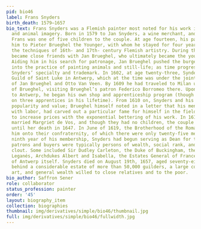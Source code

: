 ```yaml
---
pid: bio46
label: Frans Snyders
birth_death: 1579–1657
bio_text: Frans Snyders was a Flemish painter most noted for his work in still life
  and animal imagery. Born in 1579 to Jan Snyders, a wine merchant, and his wife Maria,
  Frans was one of five children to the couple. At age fourteen, his parents apprenticed
  him to Pieter Brueghel the Younger, with whom he stayed for four years learning
  the techniques of 16th- and 17th- century Flemish artistry. During this time, Frans
  became close friends with Jan Brueghel, who ultimately became the young man’s mentor.
  Aiding him in his search for patronage, Jan Brueghel pushed the burgeoning artist
  into the practice of painting animals and still-life; as time progressed, this became
  Snyders’ specialty and trademark. In 1602, at age twenty-three, Synders joined the
  Guild of Saint Luke in Antwerp, which at the time was under the joint diaconate
  of Jan Brueghel and Otto Van Veen. By 1609 he had traveled to Milan under the instruction
  of Brueghel, visiting Brueghel’s patron Federico Borromeo there. Upon his return
  to Antwerp, he began his own shop and apprenticeship program (though he only took
  on three apprentices in his lifetime). From 1610 on, Snyders and his work rose in
  popularity and value; Brueghel himself noted in a letter that his mentee was encumbered
  with labor, had carved out a particular fame for himself in the field, and was able
  to increase prices with the exponential bettering of his work. In 1611, Snyders
  married Margriet de Vos, and though they had no children, the couple remained together
  until her death in 1647. In June of 1619, the Brotherhood of the Romanists elected
  him onto their confraternity, of which there were only twenty-five members. By the
  ninth year of his membership, Snyders had begun serving as Dean for the group. Snyders’
  patrons and buyers were typically persons of wealth, social rank, and political
  clout. Some included Sir Dudley Carleton, the Duke of Buckingham, the Marquis of
  Leganés, Archdukes Albert and Isabella, the Estates General of France, and the Municipality
  of Antwerp itself. Snyders died on August 19th, 1657, aged seventy-eight. He left
  behind a considerable estate of more than 50,000 guilders, a large collection of
  art, and general wealth willed to close relatives and to the poor.
bio_author: Saffron Sener
role: collaborator
status_profession: painter
order: '45'
layout: biography_item
collection: biographies
thumbnail: img/derivatives/simple/bio46/thumbnail.jpg
full: img/derivatives/simple/bio46/fullwidth.jpg
---
```

